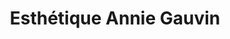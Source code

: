 ---
title: "Esthétique Annie Gauvin"
url: /trois-rivieres/esthetique-annie-gauvin/
shop: Kosmetik
---